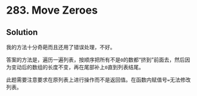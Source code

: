 # 283. Move Zeroes

## Solution

我的方法十分奇葩而且还用了错误处理，不好。

答案的方法是，遍历一遍列表，按顺序把所有不是`0`的数都“挤到”前面去，然后因为变动后的数组的长度不变，再在尾部补上`0`直到列表结尾。

此题需要注意要求在原列表上进行操作而不是返回值。在函数内赋值号`=`无法修改列表。
